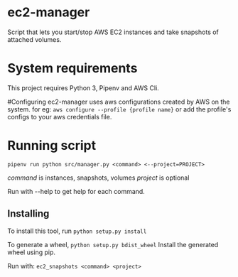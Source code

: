 # ec2-manager
Script that lets you start/stop AWS EC2 instances and take snapshots of attached volumes.

# System requirements
This project requires Python 3, Pipenv and AWS Cli. 

#Configuring
ec2-manager uses aws configurations created by AWS on the system. 
for eg: ```aws configure --profile {profile name}```
or add the profile's configs to your aws credentials file.

# Running script
```pipenv run python src/manager.py <command> <--project=PROJECT>```

*command* is instances, snapshots, volumes
*project* is optional

Run with --help to get help for each command. 

## Installing

To install this tool, run ```python setup.py install```

To generate a wheel, ```python setup.py bdist_wheel```
Install the generated wheel using pip.

Run with: ```ec2_snapshots <command> <project>```
